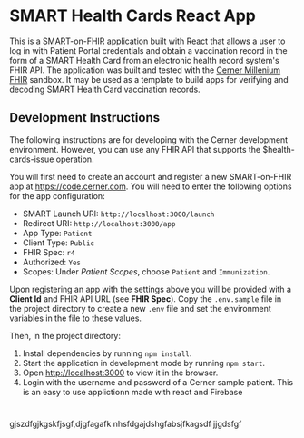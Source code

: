 # SMART Health Cards React App

This is a SMART-on-FHIR application built with [React](https://reactjs.org/) that allows a user to log in with Patient Portal credentials and obtain a vaccination record in the form of a SMART Health Card from an electronic health record system's FHIR API. The application was built and tested with the [Cerner Millenium FHIR](https://fhir.cerner.com/) sandbox. It may be used as a template to build apps for verifying and decoding SMART Health Card vaccination records.

## Development Instructions

The following instructions are for developing with the Cerner development environment. However, you can use any FHIR API that supports the $health-cards-issue operation. 

You will first need to create an account and register a new SMART-on-FHIR app at https://code.cerner.com. You will need to enter the following options for the app configuration:

- SMART Launch URI: `http://localhost:3000/launch`
- Redirect URI: `http://localhost:3000/app`
- App Type: `Patient`
- Client Type: `Public`
- FHIR Spec: `r4`
- Authorized: `Yes`
- Scopes: Under *Patient Scopes*, choose `Patient` and `Immunization`.

Upon registering an app with the settings above you will be provided with a **Client Id** and FHIR API URL (see **FHIR Spec**). Copy the `.env.sample` file in the project directory to create a new `.env` file and set the environment variables in the file to these values. 

Then, in the project directory:

1. Install dependencies by running `npm install`.
2. Start the application in development mode by running `npm start`. 
3. Open [http://localhost:3000](http://localhost:3000) to view it in the browser.
4. Login with the username and password of a Cerner sample patient.
This is an easy to use applictionn made with react and Firebase
#
gjszdfgjkgskfjsgf,djgfagafk
nhsfdgajdshgfabsjfkagsdf
jjgdsfgf
